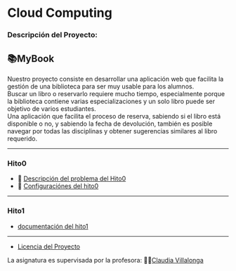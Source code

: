 # Cloud Computing
### Descripción del Proyecto:  
## 📚MyBook
Nuestro proyecto consiste en desarrollar una aplicación web que facilita la gestión de una biblioteca para ser muy usable para los alumnos.  
Buscar un libro o reservarlo requiere mucho tiempo, especialmente porque la biblioteca contiene varias especializaciones y un solo libro puede ser objetivo de varios estudiantes.  
Una aplicación que facilita el proceso de reserva, sabiendo si el libro está disponible o no, y sabiendo la fecha de devolución, también es posible navegar por todas las disciplinas y obtener sugerencias similares al libro requerido.  

---  
### Hito0  
- :pencil: [Descripción del problema del Hito0](http://jj.github.io/CC/documentos/proyecto/0.Repositorio)
- :hammer: [Configuraciónes  del hito0](https://github.com/hamadabouhcida/cc_project/blob/main/docs/hito0.md)  
---  
### Hito1  
- [documentación del hito1](https://github.com/hamadabouhcida/cc_project/blob/main/docs/hito1.md)
---
- [Licencia del Proyecto](https://github.com/hamadabouhcida/cc_project/blob/main/licence.md)  

  
    
    
 La asignatura es supervisada por la profesora: 👩‍🏫[Claudia Villalonga](https://github.com/cvillalonga)  
 
